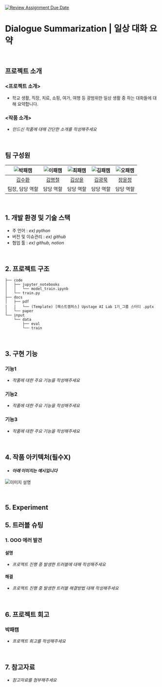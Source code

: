 [![Review Assignment Due Date](https://classroom.github.com/assets/deadline-readme-button-22041afd0340ce965d47ae6ef1cefeee28c7c493a6346c4f15d667ab976d596c.svg)](https://classroom.github.com/a/HS6nBbT4)
# Dialogue Summarization | 일상 대화 요약

<br>

## 프로젝트 소개
### <프로젝트 소개>
- 학교 생활, 직장, 치료, 쇼핑, 여가, 여행 등 광범위한 일상 생활 중 하는 대화들에 대해 요약합니다.

### <작품 소개>
- _만드신 작품에 대해 간단한 소개를 작성해주세요_

<br>

## 팀 구성원

| ![박패캠](https://avatars.githubusercontent.com/u/156163982?v=4) | ![이패캠](https://avatars.githubusercontent.com/u/156163982?v=4) | ![최패캠](https://avatars.githubusercontent.com/u/156163982?v=4) | ![김패캠](https://avatars.githubusercontent.com/u/156163982?v=4) | ![오패캠](https://avatars.githubusercontent.com/u/156163982?v=4) |
| :--------------------------------------------------------------: | :--------------------------------------------------------------: | :--------------------------------------------------------------: | :--------------------------------------------------------------: | :--------------------------------------------------------------: |
|            [김수환](https://github.com/UpstageAILab)             |            [김명철](https://github.com/UpstageAILab)             |            [김상윤](https://github.com/UpstageAILab)             |            [김광묵](https://github.com/UpstageAILab)             |            [장윤정](https://github.com/UpstageAILab)             |
|                            팀장, 담당 역할                             |                            담당 역할                             |                            담당 역할                             |                            담당 역할                             |                            담당 역할                             |

<br>

## 1. 개발 환경 및 기술 스택
- 주 언어 : _ex) python_
- 버전 및 이슈관리 : _ex) github_
- 협업 툴 : _ex) github, notion_

<br>

## 2. 프로젝트 구조
```
├── code
│   ├── jupyter_notebooks
│   │   └── model_train.ipynb
│   └── train.py
├── docs
│   ├── pdf
│   │   └── (Template) [패스트캠퍼스] Upstage AI Lab 1기_그룹 스터디 .pptx
│   └── paper
└── input
    └── data
        ├── eval
        └── train
```

<br>

## 3. 구현 기능
### 기능1
- _작품에 대한 주요 기능을 작성해주세요_
### 기능2
- _작품에 대한 주요 기능을 작성해주세요_
### 기능3
- _작품에 대한 주요 기능을 작성해주세요_

<br>

## 4. 작품 아키텍처(필수X)
- #### _아래 이미지는 예시입니다_
![이미지 설명](https://www.cadgraphics.co.kr/UPLOAD/editor/2024/07/04//2024726410gH04SyxMo3_editor_image.png)

<br>

## 5. Experiment

## 5. 트러블 슈팅
### 1. OOO 에러 발견

#### 설명
- _프로젝트 진행 중 발생한 트러블에 대해 작성해주세요_

#### 해결
- _프로젝트 진행 중 발생한 트러블 해결방법 대해 작성해주세요_

<br>

## 6. 프로젝트 회고
### 박패캠
- _프로젝트 회고를 작성해주세요_

<br>

## 7. 참고자료
- _참고자료를 첨부해주세요_
